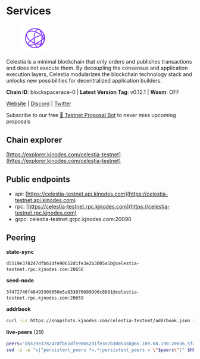 # Services

<figure><img src="https://raw.githubusercontent.com/kj89/cosmos-images/main/logos/celestia.png" alt=""><figcaption></figcaption></figure>

Celestia is a minimal blockchain that only orders and publishes transactions and  does not execute them. By decoupling the consensus and application execution layers,  Celestia modularizes the blockchain technology stack and unlocks new possibilities  for decentralized application builders.

**Chain ID**: blockspacerace-0 | **Latest Version Tag**: v0.12.1 | **Wasm**: OFF

[Website](https://celestia.org) | [Discord](https://discord.gg/celestiacommunity) | [Twitter](https://twitter.com/CelestiaOrg)



Subscribe to our free [🤖 Testnet Proposal Bot](https://t.me/kjnodes_testnet_proposal_bot) to never miss upcoming proposals


## Chain explorer
[https://explorer.kjnodes.com/celestia-testnet](https://explorer.kjnodes.com/celestia-testnet)

## Public endpoints

* api: [https://celestia-testnet.api.kjnodes.com](https://celestia-testnet.api.kjnodes.com)
* rpc: [https://celestia-testnet.rpc.kjnodes.com](https://celestia-testnet.rpc.kjnodes.com)
* grpc: celestia-testnet.grpc.kjnodes.com:20090

## Peering

**state-sync**

```text
d5519e378247dfb61dfe90652d1fe3e2b3005a5b@celestia-testnet.rpc.kjnodes.com:20656
```

**seed-node**

```text
3f472746f46493309650e5a033076689996c8881@celestia-testnet.rpc.kjnodes.com:20659
```

**addrbook**
```bash
curl -Ls https://snapshots.kjnodes.com/celestia-testnet/addrbook.json > $HOME/.celestia-app/config/addrbook.json
```

**live-peers** (29)
```bash
peers="d5519e378247dfb61dfe90652d1fe3e2b3005a5b@65.109.68.190:20656,5fa6853eb52bc3a5ff1fe56b988515d16644819a@65.21.232.33:2000,a20a5f47307049619d2fe689f3c33f1f7ab9470c@162.55.245.144:2130,e85b086d236a2c9a4d285e6d44126bb6fc6a1555@131.153.158.209:26656,10c84789386c2ee3aacd8e09f04b78fac14fb3d7@209.126.86.119:26656,584197886e2ddd65df7e42ca5ded30047b715d00@65.108.44.149:36656,9497e0c783d5cb9b18f6addfcf2f25cdc4d5d1a2@148.113.153.79:36656,7a89c8c63ee0a305d236eabb435ea54f1c08d3dd@125.143.190.194:17002,af66f28f19f747bd2b5a18d91d143dc8e035f86a@47.147.226.228:52656,4a198b31a0f348a9f74f0a085bde574e55844ec4@89.116.31.123:26656,9df27099090e78f6091193c29a77d7858f59ec31@31.220.73.124:26656,256897ad4c3888009256fa0dbd41949a882fe9d7@38.242.246.25:26656,3ef426538e3b8bfa274aa9a442583bbbda71942f@185.144.99.12:26656,e2aa8686a4b947fef3e14eb6b6106c180edb646a@109.205.181.63:26656,60265d9737ffaae69ee9940cd3ad44a47a7b5bab@161.97.148.199:26656,b861e12c6d005f424dcb787865ea22ff7de4c1c3@194.163.169.224:26656,fc7aa57ff8e73fa1ed4dfa378f1c698ca029931b@38.242.143.102:26656,afa8e3de3c304db0fae0113428c1747081df35a2@194.163.134.232:26656,105fc5cb9aa3a4c83bcc238e487b64116333800d@212.90.121.74:26656,c2c0ef31ed6d917dd675bd3599337235cd855e19@75.119.136.249:26656,3602bfcd427d77dee80f287c9a7318fb2626890d@194.163.150.84:26656,ac1e585064da1976680820fdd7f4adbdba436531@89.116.31.113:26656,6fbb911f2d20d86a77ecb8b8e95f6e80cfb62548@144.76.236.211:26656,5c464c8a7f4182492f3e0ab71f14c3f3a43b5f7b@176.9.157.38:26656,0aaea869d3c651143114f8e9529da72e40fe0828@46.4.5.45:11656,768ac4ece936ca4eb01b763c119edb74c53b58b2@135.181.26.67:26656,29c8a82a0be59a2c6a5d6fb2ad0a2e1b4d09de0f@186.3.232.252:26656,d3c0e1867ba635328dc019f1464acf1903f446a5@13.208.144.128:16656,5d02fa37f0fe3f198b3fdcea78b8961d04425b5d@185.227.135.173:26656"
sed -i -e "s|^persistent_peers *=.*|persistent_peers = \"$peers\"|" $HOME/.celestia-app/config/config.toml
```
